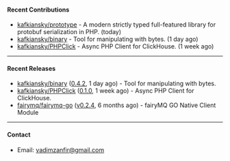 #### Recent Contributions

- [kafkiansky/prototype](https://github.com/kafkiansky/prototype) - A modern strictly typed full-featured library for protobuf serialization in PHP. (today)
- [kafkiansky/binary](https://github.com/kafkiansky/binary) - Tool for manipulating with bytes. (1 day ago)
- [kafkiansky/PHPClick](https://github.com/kafkiansky/PHPClick) - Async PHP Client for ClickHouse. (1 week ago)

---

#### Recent Releases

- [kafkiansky/binary](https://github.com/kafkiansky/binary) ([0.4.2](https://github.com/kafkiansky/binary/releases/tag/0.4.2), 1 day ago) - Tool for manipulating with bytes.
- [kafkiansky/PHPClick](https://github.com/kafkiansky/PHPClick) ([0.1.0](https://github.com/kafkiansky/PHPClick/releases/tag/0.1.0), 1 week ago) - Async PHP Client for ClickHouse.
- [fairymq/fairymq-go](https://github.com/fairymq/fairymq-go) ([v0.2.4](https://github.com/fairymq/fairymq-go/releases/tag/v0.2.4), 6 months ago) - fairyMQ GO Native Client Module

---

#### Contact

- Email: [vadimzanfir@gmail.com](mailto://vadimzanfir@gmail.com)
